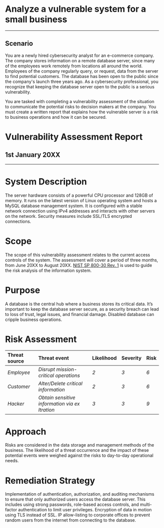 # **Analyze a vulnerable system for a small business**
---
## Scenario

You are a newly hired cybersecurity analyst for an e-commerce company. The company stores information on a remote database server, since many of the employees work remotely from locations all around the world. Employees of the company regularly query, or request, data from the server to find potential customers. The database has been open to the public since the company's launch three years ago. As a cybersecurity professional, you recognize that keeping the database server open to the public is a serious vulnerability.

You are tasked with completing a vulnerability assessment of the situation to communicate the potential risks to decision makers at the company. You must create a written report that explains how the vulnerable server is a risk to business operations and how it can be secured.

# **Vulnerability Assessment Report**

## **1st January 20XX**
---
# **System Description**

The server hardware consists of a powerful CPU processor and 128GB of memory. It runs on the latest version of Linux operating system and hosts a MySQL database management system. It is configured with a stable network connection using IPv4 addresses and interacts with other servers on the network. Security measures include SSL/TLS encrypted connections.

# **Scope**

The scope of this vulnerability assessment relates to the current access controls of the system. The assessment will cover a period of three months, from June 20XX to August 20XX. [NIST SP 800-30 Rev. 1](https://docs.google.com/document/d/1pRpdpQMEWskxSkwqEMv8W7A7x8GXQlcn0hEcDzWet3Y/template/preview?usp=sharing&resourcekey=0-3GRRWAd8HryVgof-Jc33yA) is used to guide the risk analysis of the information system.

# **Purpose**

A database is the central hub where a business stores its critical data. It’s important to keep the database server secure, as a security breach can lead to loss of trust, legal issues, and financial damage. Disabled database can cripple business operations.

# **Risk Assessment**

| Threat source | Threat event | Likelihood | Severity | Risk |
| :---- | :---- | :---- | :---- | :---- |
| *Employee* | *Disrupt mission-critical operations* | *2* | *3* | *6* |
| *Customer* | *Alter/Delete critical information* | *2* | *3* | *6* |
| *Hacker* | *Obtain sensitive information via ex ltration* | *3* | *3* | *9* |

# **Approach**

Risks are considered in the data storage and management methods of the business. The likelihood of a threat occurrence and the impact of these potential events were weighed against the risks to day-to-day operational needs.

# **Remediation Strategy**

Implementation of authentication, authorization, and auditing mechanisms to ensure that only authorized users access the database server. This includes using strong passwords, role-based access controls, and multi-factor authentication to limit user privileges. Encryption of data in motion using TLS instead of SSL. IP allow-listing to corporate offices to prevent random users from the internet from connecting to the database.
